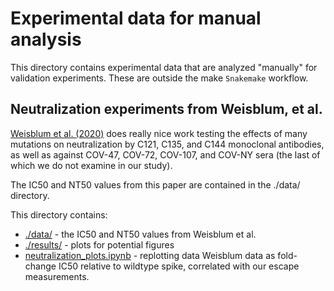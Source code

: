 # Experimental data for manual analysis
This directory contains experimental data that are analyzed "manually" for validation experiments.
These are outside the make `Snakemake` workflow.

## Neutralization experiments from Weisblum, et al.

[Weisblum et al. (2020)](https://elifesciences.org/articles/61312) does really nice work testing the effects of many mutations on neutralization by C121, C135, and C144 monoclonal antibodies, as well as against COV-47, COV-72, COV-107, and COV-NY sera (the last of which we do not examine in our study).

The IC50 and NT50 values from this paper are contained in the ./data/ directory.

This directory contains:
- [./data/](./data/) - the IC50 and NT50 values from Weisblum et al.
- [./results/](./results/) - plots for potential figures
- [neutralization_plots.ipynb](neutralization_plots.ipynb) - replotting data Weisblum data as fold-change IC50 relative to wildtype spike, correlated with our escape measurements.
